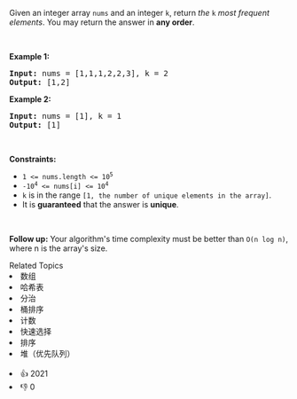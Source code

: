<p>Given an integer array <code>nums</code> and an integer <code>k</code>, return <em>the</em> <code>k</code> <em>most frequent elements</em>. You may return the answer in <strong>any order</strong>.</p>

<p>&nbsp;</p> 
<p><strong class="example">Example 1:</strong></p> 
<pre><strong>Input:</strong> nums = [1,1,1,2,2,3], k = 2
<strong>Output:</strong> [1,2]
</pre>
<p><strong class="example">Example 2:</strong></p> 
<pre><strong>Input:</strong> nums = [1], k = 1
<strong>Output:</strong> [1]
</pre> 
<p>&nbsp;</p> 
<p><strong>Constraints:</strong></p>

<ul> 
 <li><code>1 &lt;= nums.length &lt;= 10<sup>5</sup></code></li> 
 <li><code>-10<sup>4</sup> &lt;= nums[i] &lt;= 10<sup>4</sup></code></li> 
 <li><code>k</code> is in the range <code>[1, the number of unique elements in the array]</code>.</li> 
 <li>It is <strong>guaranteed</strong> that the answer is <strong>unique</strong>.</li> 
</ul>

<p>&nbsp;</p> 
<p><strong>Follow up:</strong> Your algorithm's time complexity must be better than <code>O(n log n)</code>, where n is the array's size.</p>

<div><div>Related Topics</div><div><li>数组</li><li>哈希表</li><li>分治</li><li>桶排序</li><li>计数</li><li>快速选择</li><li>排序</li><li>堆（优先队列）</li></div></div><br><div><li>👍 2021</li><li>👎 0</li></div>